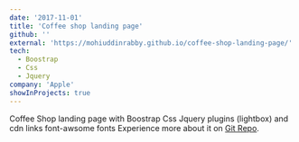 ```yaml
---
date: '2017-11-01'
title: 'Coffee shop landing page'
github: ''
external: 'https://mohiuddinrabby.github.io/coffee-shop-landing-page/'
tech:
  - Boostrap
  - Css
  - Jquery
company: 'Apple'
showInProjects: true
---
```


Coffee Shop landing page with Boostrap Css Jquery plugins (lightbox) and cdn links font-awsome fonts Experience more about it on [Git Repo](https://github.com/MohiuddinRabby/coffee-shop-landing-page).
